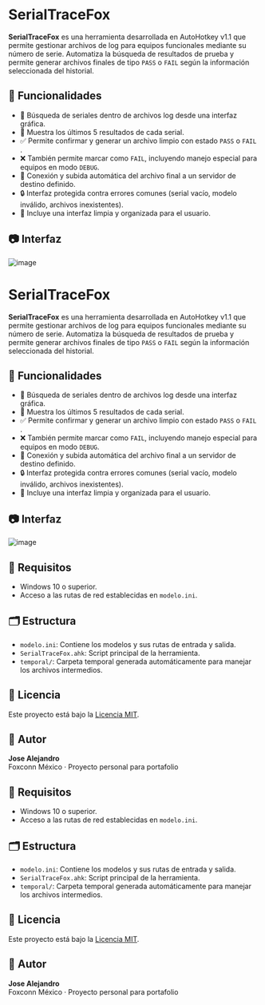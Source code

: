 # SerialTraceFox

**SerialTraceFox** es una herramienta desarrollada en AutoHotkey v1.1 que permite gestionar archivos de log para equipos funcionales mediante su número de serie. Automatiza la búsqueda de resultados de prueba y permite generar archivos finales de tipo `PASS` o `FAIL` según la información seleccionada del historial.

## 🚀 Funcionalidades

- 🔎 Búsqueda de seriales dentro de archivos log desde una interfaz gráfica.
- 📄 Muestra los últimos 5 resultados de cada serial.
- ✅ Permite confirmar y generar un archivo limpio con estado `PASS` o `FAIL` .
- ❌ También permite marcar como `FAIL`, incluyendo manejo especial para equipos en modo `DEBUG`.
- 🔁 Conexión y subida automática del archivo final a un servidor de destino definido.
- 🔒 Interfaz protegida contra errores comunes (serial vacío, modelo inválido, archivos inexistentes).
- 🎨 Incluye una interfaz limpia y organizada para el usuario.

## 📷 Interfaz

![image](https://github.com/user-attachments/assets/cf03fccc-d65c-4ee5-a989-b30472488165)


# SerialTraceFox

**SerialTraceFox** es una herramienta desarrollada en AutoHotkey v1.1 que permite gestionar archivos de log para equipos funcionales mediante su número de serie. Automatiza la búsqueda de resultados de prueba y permite generar archivos finales de tipo `PASS` o `FAIL` según la información seleccionada del historial.

## 🚀 Funcionalidades

- 🔎 Búsqueda de seriales dentro de archivos log desde una interfaz gráfica.
- 📄 Muestra los últimos 5 resultados de cada serial.
- ✅ Permite confirmar y generar un archivo limpio con estado `PASS` o `FAIL` .
- ❌ También permite marcar como `FAIL`, incluyendo manejo especial para equipos en modo `DEBUG`.
- 🔁 Conexión y subida automática del archivo final a un servidor de destino definido.
- 🔒 Interfaz protegida contra errores comunes (serial vacío, modelo inválido, archivos inexistentes).
- 🎨 Incluye una interfaz limpia y organizada para el usuario.

## 📷 Interfaz

![image](https://github.com/user-attachments/assets/77e80302-a49b-4795-96bf-5a4a33a951d1)


## 🧰 Requisitos

- Windows 10 o superior.
- Acceso a las rutas de red establecidas en `modelo.ini`.

## 🗂️ Estructura

- `modelo.ini`: Contiene los modelos y sus rutas de entrada y salida.
- `SerialTraceFox.ahk`: Script principal de la herramienta.
- `temporal/`: Carpeta temporal generada automáticamente para manejar los archivos intermedios.

## 📝 Licencia

Este proyecto está bajo la [Licencia MIT](LICENSE).

## 🙋 Autor

**Jose Alejandro**  
Foxconn México · Proyecto personal para portafolio




## 🧰 Requisitos

- Windows 10 o superior.
- Acceso a las rutas de red establecidas en `modelo.ini`.

## 🗂️ Estructura

- `modelo.ini`: Contiene los modelos y sus rutas de entrada y salida.
- `SerialTraceFox.ahk`: Script principal de la herramienta.
- `temporal/`: Carpeta temporal generada automáticamente para manejar los archivos intermedios.

## 📝 Licencia

Este proyecto está bajo la [Licencia MIT](LICENSE).

## 🙋 Autor

**Jose Alejandro**  
Foxconn México · Proyecto personal para portafolio

